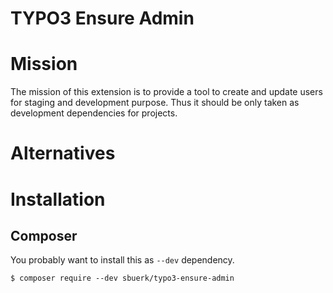 TYPO3 Ensure Admin
==================

# Mission

The mission of this extension is to provide a tool to create and
update users for staging and development purpose. Thus it should
be only taken as development dependencies for projects.

# Alternatives

# Installation

## Composer

You probably want to install this as `--dev` dependency.

```
$ composer require --dev sbuerk/typo3-ensure-admin
```

